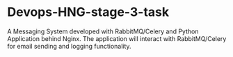 # Devops-HNG-stage-3-task
A Messaging System developed with RabbitMQ/Celery and Python Application behind Nginx.
The application will interact with RabbitMQ/Celery for email sending and logging functionality.
